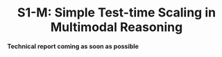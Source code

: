 <h1 align="center">S1-M: Simple Test-time Scaling in Multimodal Reasoning </h1>

**Technical report coming as soon as possible**
